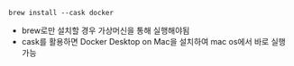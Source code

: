 ```
brew install --cask docker
```
- brew로만 설치할 경우 가상머신을 통해 실행해야됨
- cask를 활용하면 Docker Desktop on Mac을 설치하여 mac os에서 바로 실행가능